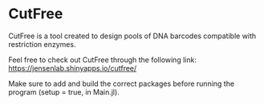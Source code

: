 # CutFree

CutFree is a tool created to design pools of DNA barcodes compatible with restriction enzymes.

Feel free to check out CutFree through the following link: https://jensenlab.shinyapps.io/cutfree/

Make sure to add and build the correct packages before running the program (setup = true, in Main.jl).
